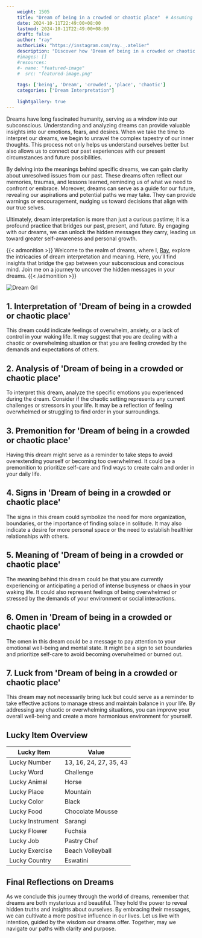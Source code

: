 ```yaml
---
    weight: 1505
    title: "Dream of being in a crowded or chaotic place"  # Assuming 'title' column exists
    date: 2024-10-11T22:49:00+08:00
    lastmod: 2024-10-11T22:49:00+08:00
    draft: false
    author: "ray"
    authorLink: "https://instagram.com/ray._.atelier"
    description: "Discover how 'Dream of being in a crowded or chaotic place' can interpret your future and uncover its significant meanings in your life."
    #images: []
    #resources:
    #- name: "featured-image"
    #  src: "featured-image.png"
    
    tags: ['being', 'Dream', 'crowded', 'place', 'chaotic']
    categories: ["Dream Interpretation"]
    
    lightgallery: true
---
```

    
Dreams have long fascinated humanity, serving as a window into our subconscious. Understanding and analyzing dreams can provide valuable insights into our emotions, fears, and desires. When we take the time to interpret our dreams, we begin to unravel the complex tapestry of our inner thoughts. This process not only helps us understand ourselves better but also allows us to connect our past experiences with our present circumstances and future possibilities.

By delving into the meanings behind specific dreams, we can gain clarity about unresolved issues from our past. These dreams often reflect our memories, traumas, and lessons learned, reminding us of what we need to confront or embrace. Moreover, dreams can serve as a guide for our future, revealing our aspirations and potential paths we may take. They can provide warnings or encouragement, nudging us toward decisions that align with our true selves.

Ultimately, dream interpretation is more than just a curious pastime; it is a profound practice that bridges our past, present, and future. By engaging with our dreams, we can unlock the hidden messages they carry, leading us toward greater self-awareness and personal growth.

{{< admonition >}}
Welcome to the realm of dreams, where I, [Ray](https://instagram.com/ray._.atelier), explore the intricacies of dream interpretation and meaning. Here, you’ll find insights that bridge the gap between your subconscious and conscious mind. Join me on a journey to uncover the hidden messages in your dreams.
{{< /admonition >}}

![Dream Grl](https://cdn.pixabay.com/photo/2017/11/02/03/35/gothic-2910057_1280.jpg "Dream Grl")

## 1. Interpretation of 'Dream of being in a crowded or chaotic place'

This dream could indicate feelings of overwhelm, anxiety, or a lack of control in your waking life. It may suggest that you are dealing with a chaotic or overwhelming situation or that you are feeling crowded by the demands and expectations of others.

## 2. Analysis of 'Dream of being in a crowded or chaotic place'

To interpret this dream, analyze the specific emotions you experienced during the dream. Consider if the chaotic setting represents any current challenges or stressors in your life. It may be a reflection of feeling overwhelmed or struggling to find order in your surroundings.

## 3. Premonition for 'Dream of being in a crowded or chaotic place'

Having this dream might serve as a reminder to take steps to avoid overextending yourself or becoming too overwhelmed. It could be a premonition to prioritize self-care and find ways to create calm and order in your daily life.

## 4. Signs in 'Dream of being in a crowded or chaotic place'

The signs in this dream could symbolize the need for more organization, boundaries, or the importance of finding solace in solitude. It may also indicate a desire for more personal space or the need to establish healthier relationships with others.

## 5. Meaning of 'Dream of being in a crowded or chaotic place'

The meaning behind this dream could be that you are currently experiencing or anticipating a period of intense busyness or chaos in your waking life. It could also represent feelings of being overwhelmed or stressed by the demands of your environment or social interactions.

## 6. Omen in 'Dream of being in a crowded or chaotic place'

The omen in this dream could be a message to pay attention to your emotional well-being and mental state. It might be a sign to set boundaries and prioritize self-care to avoid becoming overwhelmed or burned out.

## 7. Luck from 'Dream of being in a crowded or chaotic place'

This dream may not necessarily bring luck but could serve as a reminder to take effective actions to manage stress and maintain balance in your life. By addressing any chaotic or overwhelming situations, you can improve your overall well-being and create a more harmonious environment for yourself.

## Lucky Item Overview
| Lucky Item          | Value              |
|---------------|--------------------|
| Lucky Number        | 13, 16, 24, 27, 35, 43  |
| Lucky Word          | Challenge |
| Lucky Animal        | Horse |
| Lucky Place         | Mountain     |
| Lucky Color         | Black     |
| Lucky Food          | Chocolate Mousse      |
| Lucky Instrument    | Sarangi |
| Lucky Flower        | Fuchsia    |
| Lucky Job           | Pastry Chef       |
| Lucky Exercise      | Beach Volleyball  |
| Lucky Country       | Eswatini    |


##  Final Reflections on Dreams

As we conclude this journey through the world of dreams, remember that dreams are both mysterious and beautiful. They hold the power to reveal hidden truths and insights about ourselves. By embracing their messages, we can cultivate a more positive influence in our lives. Let us live with intention, guided by the wisdom our dreams offer. Together, may we navigate our paths with clarity and purpose.

